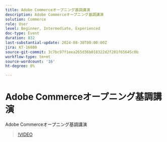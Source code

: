 ```yaml
---
title: Adobe Commerceオープニング基調講演
description: Adobe Commerceオープニング基調講演
solution: Commerce
role: User
level: Beginner, Intermediate, Experienced
doc-type: Event
duration: 832
last-substantial-update: 2024-08-30T00:00:00Z
jira: KT-16080
source-git-commit: 3c7bc97f1eea265d36b018322d2f201f65645c0b
workflow-type: tm+mt
source-wordcount: '16'
ht-degree: 0%

---
```



# Adobe Commerceオープニング基調講演

Adobe Commerceオープニング基調講演

>[!VIDEO](https://video.tv.adobe.com/v/3453940/?learn=on&captions=jpn)
